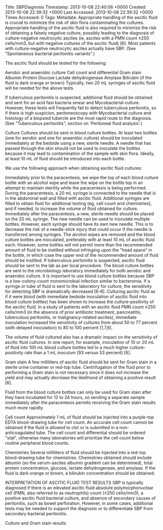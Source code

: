 Title: SBPDiagnosis
Timestamp: 2013-10-08 22:40:06 +0000
Created: 2013-10-08 22:39:32 +0000
Last Accessed: 2013-10-08 22:39:32 +0000
Times Accessed: 0
Tags: 
Metadata: 
Appropriate handling of the ascitic fluid is crucial to minimize the risk of skin flora contaminating the cultures. Appropriate handling of the ascitic fluid is also required to minimize the risk of obtaining a falsely negative culture, possibly leading to the diagnosis of culture-negative neutrocytic ascites (ie, ascites with a PMN count ≥250 cells/mm3, but with negative cultures of the ascitic fluid) [6]. Most patients with culture-negative neutrocytic ascites actually have SBP. (See "Spontaneous bacterial peritonitis variants".)

The ascitic fluid should be tested for the following:

Aerobic and anaerobic culture
Cell count and differential
Gram stain
Albumin
Protein
Glucose
Lactate dehydrogenase
Amylase
Bilirubin (if the fluid is dark orange or brown)
Typically, two 20 mL syringes of ascitic fluid will be needed for the above tests.

If tuberculous peritonitis is suspected, additional fluid should be obtained and sent for an acid fast bacteria smear and Mycobacterial culture. However, these tests will frequently fail to detect tuberculous peritonitis, so if there is high suspicion, peritoneoscopy with Mycobacterial culture and histology of a biopsied tubercle are the most rapid route to the diagnosis. (See "Tuberculous peritonitis", section on 'Peritoneal fluid analysis'.)

Culture
Cultures should be sent in blood culture bottles. At least two bottles (one for aerobic and one for anaerobic culture) should be inoculated immediately at the bedside using a new, sterile needle. A needle that has passed through the skin should not be used to inoculate the bottles because it may lead to contamination of the sample with skin flora. Ideally, at least 10 mL of fluid should be introduced into each bottle.

We use the following approach when obtaining ascitic fluid cultures:

Immediately prior to the paracentesis, we wipe the top of each blood culture bottle with an alcohol wipe and leave the wipe on the bottle top in an attempt to maintain sterility while the paracentesis is being performed.
During the paracentesis, a 20 mL syringe is connected to the needle that is in the abdominal wall and filled with ascitic fluid. Additional syringes are filled to obtain fluid for additional testing (eg, cell count and chemistries), and if needed, to increase the volume of fluid obtained for culture.
Immediately after the paracentesis, a new, sterile needle should be placed on the 20 mL syringe. The new needle can be used to inoculate multiple bottles. However, each syringe should have its own new needle. This is to decrease the risk of a needle-stick injury that could occur if the needle is transferred among syringes.
The alcohol wipes are removed and the blood culture bottles are inoculated, preferably with at least 10 mL of ascitic fluid each. However, some bottles will not permit more than the recommended amount of fluid to be instilled without infringing upon the "head space" in the bottle, in which case the upper end of the recommended amount of fluid should be instilled.
If tuberculous peritonitis is suspected, ascitic fluid should be sent to the lab as per local procedure.
The blood culture bottles are sent to the microbiology laboratory immediately for both aerobic and anaerobic culture.
It is important to use blood culture bottles because SBP is a low-colony-count monomicrobial infection similar to bacteremia. If a syringe or tube of fluid is sent to the laboratory for culture, the sensitivity for detecting SBP is dramatically decreased [6-8]. Culturing ascitic fluid as if it were blood (with immediate bedside inoculation of ascitic fluid into blood culture bottles) has been shown to increase the culture-positivity of the ascitic fluid. In a study of patients with an ascitic fluid PMN count ≥250 cells/mm3 (in the absence of prior antibiotic treatment, pancreatitis, tuberculous peritonitis, or malignancy-related ascites), immediate inoculation increased the sensitivity of cultures from about 50 to 77 percent (with delayed inoculation) to 80 to 100 percent [1,7,8].

The volume of fluid cultured also has a dramatic impact on the sensitivity of ascitic fluid cultures. In one report, for example, inoculation of 10 or 20 mL of fluid into 100 mL blood culture bottles led to a much higher culture-positivity rate than a 1 mL inoculum (93 versus 53 percent) [6].

Gram stain
A few milliliters of ascitic fluid should be sent for Gram stain in a sterile urine container or red-top tube. Centrifugation of the fluid prior to performing a Gram stain is not necessary since it does not increase the yield and may actually decrease the likelihood of obtaining a positive result [6].

Fluid from the blood culture bottles can only be used for Gram stain after they have incubated for 12 to 24 hours, so sending a separate sample immediately after the paracentesis permits receiving the Gram stain results much more rapidly.

Cell count
Approximately 1 mL of fluid should be injected into a purple-top EDTA blood-drawing tube for cell count. An accurate cell count cannot be obtained if the fluid is allowed to clot or is submitted in a non-anticoagulated tube. The cell count and differential should be ordered "stat", otherwise many laboratories will prioritize the cell count below routine peripheral blood counts.

Chemistries
Several milliliters of fluid should be injected into a red-top blood-drawing tube for chemistries. Chemistries obtained should include albumin (so the serum-ascites albumin gradient can be determined), total protein concentration, glucose, lactate dehydrogenase, and amylase. If the fluid is dark orange or brown, a bilirubin concentration should be obtained.

INTERPRETATION OF ASCITIC FLUID TEST RESULTS
SBP is typically diagnosed if there is an elevated ascitic fluid absolute polymorphonuclear cell (PMN, also referred to as neutrophils) count (≥250 cells/mm3), a positive ascitic fluid bacterial culture, and absence of secondary causes of peritonitis, such as bowel perforation. However, in some cases, additional tests may be needed to support the diagnosis or to differentiate SBP from secondary bacterial peritonitis.

Culture and Gram stain results